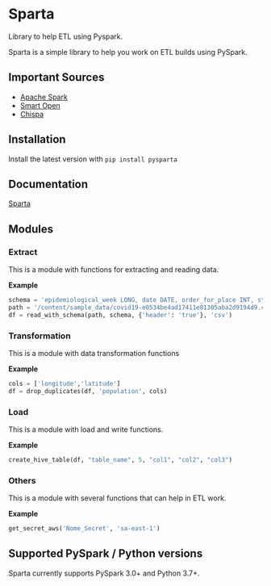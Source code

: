 # Sparta

Library to help ETL using Pyspark.

Sparta is a simple library to help you work on ETL builds using PySpark.

## Important Sources

- <a href="https://spark.apache.org/">Apache Spark</a>
- <a href="https://pypi.org/project/smart-open/">Smart Open</a>
- <a href="https://github.com/MrPowers/chispa">Chispa</a>

## Installation

Install the latest version with ```pip install pysparta```

## Documentation

<a href="https://jcpsantos.github.io/sparta/">Sparta</a>

## Modules

### Extract

This is a module with functions for extracting and reading data.

**Example**

```python
schema = 'epidemiological_week LONG, date DATE, order_for_place INT, state STRING, city STRING, city_ibge_code LONG, place_type STRING, last_available_confirmed INT'
path = '/content/sample_data/covid19-e0534be4ad17411e81305aba2d9194d9.csv'
df = read_with_schema(path, schema, {'header': 'true'}, 'csv')
```

### Transformation

This is a module with data transformation functions

**Example**

```python
cols = ['longitude','latitude']
df = drop_duplicates(df, 'population', cols)
```

### Load

This is a module with load and write functions.

**Example**

```python
create_hive_table(df, "table_name", 5, "col1", "col2", "col3")
```

### Others

This is a module with several functions that can help in ETL work.

**Example**

```python
get_secret_aws('Nome_Secret', 'sa-east-1')
```

## Supported PySpark / Python versions

Sparta currently supports PySpark 3.0+ and Python 3.7+.
